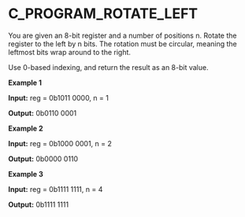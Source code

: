 # C_PROGRAM_ROTATE_LEFT

You are given an 8-bit register and a number of positions n. Rotate the register to the left by n bits. The rotation must be circular, meaning the leftmost bits wrap around to the right.

Use 0-based indexing, and return the result as an 8-bit value.

**Example 1**

**Input:** reg = 0b1011 0000, n = 1 

**Output:** 0b0110 0001

**Example 2**

**Input:** reg = 0b1000 0001, n = 2 

**Output:** 0b0000 0110

**Example 3**

**Input:** reg = 0b1111 1111, n = 4 

**Output:** 0b1111 1111
